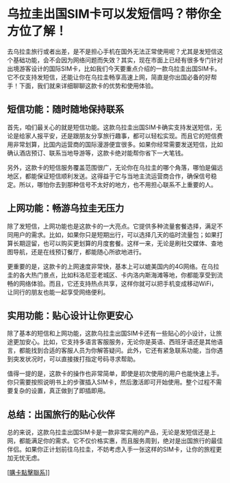 # 乌拉圭出国SIM卡可以发短信吗？带你全方位了解！

去乌拉圭旅行或者出差，是不是担心手机在国外无法正常使用呢？尤其是发短信这个基础功能，会不会因为网络问题而失效？其实，现在市面上已经有很多专门针对出境游客设计的国际SIM卡，比如我们今天要重点介绍的一款乌拉圭出国SIM卡。它不仅支持发短信，还能让你在乌拉圭畅享高速上网，简直是你出国必备的好帮手！下面，我们就来详细聊聊这款卡的优势和使用体验。

## 短信功能：随时随地保持联系

首先，咱们最关心的就是短信功能。这款乌拉圭出国SIM卡确实支持发送短信，无论是给家人报平安，还是跟朋友分享旅行趣事，都可以轻松实现。而且它的短信费用非常划算，比国内运营商的国际漫游便宜很多。如果你经常需要发送短信，比如确认酒店预订、联系当地导游等，这款卡绝对能帮你省下一大笔钱。

另外，这款卡的短信服务覆盖范围很广，无论你在乌拉圭的哪个角落，哪怕是偏远地区，都能保证短信顺利发送。这得益于它与当地主流运营商合作，确保信号稳定。所以，哪怕你去到那种信号不太好的地方，也不用担心联系不上重要的人。

## 上网功能：畅游乌拉圭无压力

除了发短信，上网功能也是这款卡的一大亮点。它提供多种流量套餐选择，满足不同用户的需求。比如，如果你只是短期出行，可以选择几天的临时流量包；如果打算长期逗留，也可以购买更划算的月度套餐。这样一来，无论是刷社交媒体、查地图导航，还是在线预订餐厅，都能随心所欲地进行。

更重要的是，这款卡的上网速度非常快，基本上可以媲美国内的4G网络。在乌拉圭的各大热门景点，比如科洛尼亚老城区、卡内洛内斯海滩等地，你都能享受到流畅的网络体验。而且，它还支持热点共享，这样你就可以把手机变成移动WiFi，让同行的朋友也能一起享受网络便利。

## 实用功能：贴心设计让你更安心

除了基本的短信和上网功能，这款乌拉圭出国SIM卡还有一些贴心的小设计，让旅途更加安心。比如，它支持多语言客服服务，无论你是英语、西班牙语还是其他语言，都能找到合适的客服人员为你解答疑问。此外，它还有紧急联系功能，当你遇到突发状况时，可以直接拨打指定号码寻求帮助。

值得一提的是，这款卡的操作也非常简单，即使是初次使用的用户也能快速上手。你只需要按照说明书上的步骤插入SIM卡，然后激活即可开始使用。整个过程不需要复杂的设置，真正做到了即插即用。

## 总结：出国旅行的贴心伙伴

总的来说，这款乌拉圭出国SIM卡是一款非常实用的产品，无论是发短信还是上网，都能满足你的需求。它不仅价格实惠，而且服务周到，绝对是出国旅行的最佳伴侣。如果你正计划前往乌拉圭，不妨考虑入手一张这样的SIM卡，让你的旅程更加无忧无虑。

[[購卡點擊聯系](https://t.me/s/SXDXQF)]]